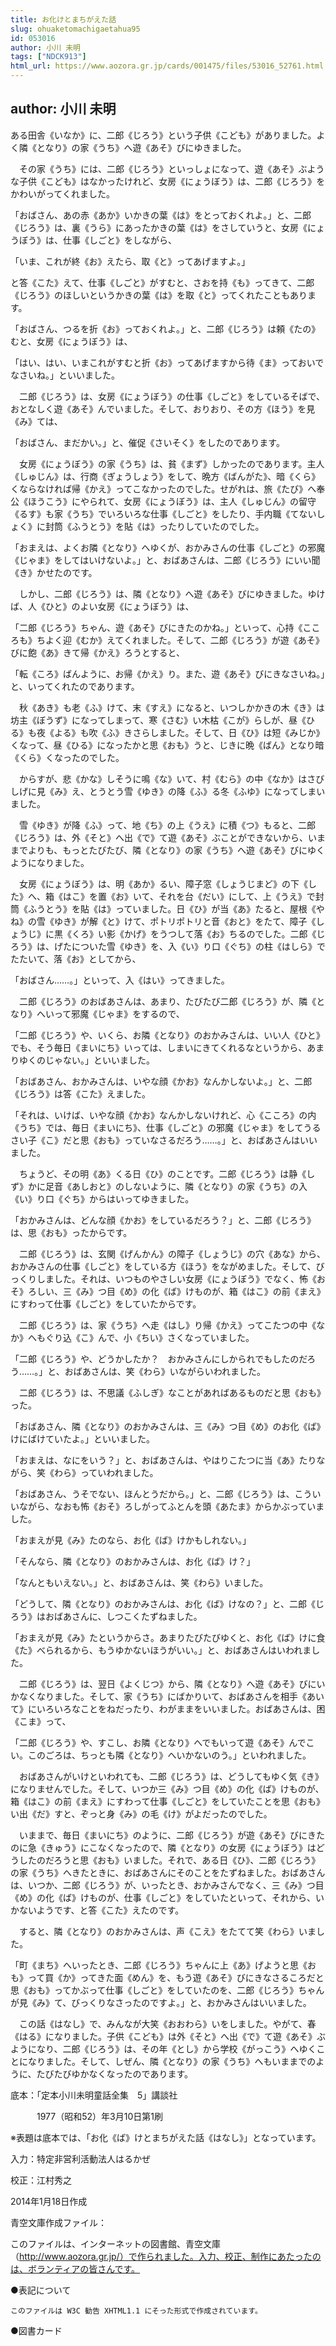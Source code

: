 ```yaml
---
title: お化けとまちがえた話
slug: ohuaketomachigaetahua95
id: 053016
author: 小川 未明
tags: ["NDCK913"]
html_url: https://www.aozora.gr.jp/cards/001475/files/53016_52761.html
---
```


## author: 小川 未明

ある田舎《いなか》に、二郎《じろう》という子供《こども》がありました。よく隣《となり》の家《うち》へ遊《あそ》びにゆきました。

　その家《うち》には、二郎《じろう》といっしょになって、遊《あそ》ぶような子供《こども》はなかったけれど、女房《にょうぼう》は、二郎《じろう》をかわいがってくれました。

「おばさん、あの赤《あか》いかきの葉《は》をとっておくれよ。」と、二郎《じろう》は、裏《うら》にあったかきの葉《は》をさしていうと、女房《にょうぼう》は、仕事《しごと》をしながら、

「いま、これが終《お》えたら、取《と》ってあげますよ。」

と答《こた》えて、仕事《しごと》がすむと、さおを持《も》ってきて、二郎《じろう》のほしいというかきの葉《は》を取《と》ってくれたこともあります。

「おばさん、つるを折《お》っておくれよ。」と、二郎《じろう》は頼《たの》むと、女房《にょうぼう》は、

「はい、はい、いまこれがすむと折《お》ってあげますから待《ま》っておいでなさいね。」といいました。

　二郎《じろう》は、女房《にょうぼう》の仕事《しごと》をしているそばで、おとなしく遊《あそ》んでいました。そして、おりおり、その方《ほう》を見《み》ては、

「おばさん、まだかい。」と、催促《さいそく》をしたのであります。

　女房《にょうぼう》の家《うち》は、貧《まず》しかったのであります。主人《しゅじん》は、行商《ぎょうしょう》をして、晩方《ばんがた》、暗《くら》くならなければ帰《かえ》ってこなかったのでした。せがれは、旅《たび》へ奉公《ほうこう》にやられて、女房《にょうぼう》は、主人《しゅじん》の留守《るす》も家《うち》でいろいろな仕事《しごと》をしたり、手内職《てないしょく》に封筒《ふうとう》を貼《は》ったりしていたのでした。

「おまえは、よくお隣《となり》へゆくが、おかみさんの仕事《しごと》の邪魔《じゃま》をしてはいけないよ。」と、おばあさんは、二郎《じろう》にいい聞《き》かせたのです。

　しかし、二郎《じろう》は、隣《となり》へ遊《あそ》びにゆきました。ゆけば、人《ひと》のよい女房《にょうぼう》は、

「二郎《じろう》ちゃん、遊《あそ》びにきたのかね。」といって、心持《こころも》ちよく迎《むか》えてくれました。そして、二郎《じろう》が遊《あそ》びに飽《あ》きて帰《かえ》ろうとすると、

「転《ころ》ばんように、お帰《かえ》り。また、遊《あそ》びにきなさいね。」と、いってくれたのであります。

　秋《あき》も老《ふ》けて、末《すえ》になると、いつしかかきの木《き》は坊主《ぼうず》になってしまって、寒《さむ》い木枯《こが》らしが、昼《ひる》も夜《よる》も吹《ふ》きさらしました。そして、日《ひ》は短《みじか》くなって、昼《ひる》になったかと思《おも》うと、じきに晩《ばん》となり暗《くら》くなったのでした。

　からすが、悲《かな》しそうに鳴《な》いて、村《むら》の中《なか》はさびしげに見《み》え、とうとう雪《ゆき》の降《ふ》る冬《ふゆ》になってしまいました。

　雪《ゆき》が降《ふ》って、地《ち》の上《うえ》に積《つ》もると、二郎《じろう》は、外《そと》へ出《で》て遊《あそ》ぶことができないから、いままでよりも、もっとたびたび、隣《となり》の家《うち》へ遊《あそ》びにゆくようになりました。

　女房《にょうぼう》は、明《あか》るい、障子窓《しょうじまど》の下《した》へ、箱《はこ》を置《お》いて、それを台《だい》にして、上《うえ》で封筒《ふうとう》を貼《は》っていました。日《ひ》が当《あ》たると、屋根《やね》の雪《ゆき》が解《と》けて、ポトリポトリと音《おと》をたて、障子《しょうじ》に黒《くろ》い影《かげ》をうつして落《お》ちるのでした。二郎《じろう》は、げたについた雪《ゆき》を、入《い》り口《ぐち》の柱《はしら》でたたいて、落《お》としてから、

「おばさん……。」といって、入《はい》ってきました。

　二郎《じろう》のおばあさんは、あまり、たびたび二郎《じろう》が、隣《となり》へいって邪魔《じゃま》をするので、

「二郎《じろう》や、いくら、お隣《となり》のおかみさんは、いい人《ひと》でも、そう毎日《まいにち》いっては、しまいにきてくれるなというから、あまりゆくのじゃない。」といいました。

「おばあさん、おかみさんは、いやな顔《かお》なんかしないよ。」と、二郎《じろう》は答《こた》えました。

「それは、いけば、いやな顔《かお》なんかしないけれど、心《こころ》の内《うち》では、毎日《まいにち》、仕事《しごと》の邪魔《じゃま》をしてうるさい子《こ》だと思《おも》っていなさるだろう……。」と、おばあさんはいいました。

　ちょうど、その明《あ》くる日《ひ》のことです。二郎《じろう》は静《しず》かに足音《あしおと》のしないように、隣《となり》の家《うち》の入《い》り口《ぐち》からはいってゆきました。

「おかみさんは、どんな顔《かお》をしているだろう？」と、二郎《じろう》は、思《おも》ったからです。

　二郎《じろう》は、玄関《げんかん》の障子《しょうじ》の穴《あな》から、おかみさんの仕事《しごと》をしている方《ほう》をながめました。そして、びっくりしました。それは、いつものやさしい女房《にょうぼう》でなく、怖《おそ》ろしい、三《み》つ目《め》の化《ば》けものが、箱《はこ》の前《まえ》にすわって仕事《しごと》をしていたからです。

　二郎《じろう》は、家《うち》へ走《はし》り帰《かえ》ってこたつの中《なか》へもぐり込《こ》んで、小《ちい》さくなっていました。

「二郎《じろう》や、どうかしたか？　おかみさんにしかられでもしたのだろう……。」と、おばあさんは、笑《わら》いながらいわれました。

　二郎《じろう》は、不思議《ふしぎ》なことがあればあるものだと思《おも》った。

「おばあさん、隣《となり》のおかみさんは、三《み》つ目《め》のお化《ば》けにばけていたよ。」といいました。

「おまえは、なにをいう？」と、おばあさんは、やはりこたつに当《あ》たりながら、笑《わら》っていわれました。

「おばあさん、うそでない、ほんとうだから。」と、二郎《じろう》は、こういいながら、なおも怖《おそ》ろしがってふとんを頭《あたま》からかぶっていました。

「おまえが見《み》たのなら、お化《ば》けかもしれない。」

「そんなら、隣《となり》のおかみさんは、お化《ば》け？」

「なんともいえない。」と、おばあさんは、笑《わら》いました。

「どうして、隣《となり》のおかみさんは、お化《ば》けなの？」と、二郎《じろう》はおばあさんに、しつこくたずねました。

「おまえが見《み》たというからさ。あまりたびたびゆくと、お化《ば》けに食《た》べられるから、もうゆかないほうがいい。」と、おばあさんはいわれました。

　二郎《じろう》は、翌日《よくじつ》から、隣《となり》へ遊《あそ》びにいかなくなりました。そして、家《うち》にばかりいて、おばあさんを相手《あいて》にいろいろなことをねだったり、わがままをいいました。おばあさんは、困《こま》って、

「二郎《じろう》や、すこし、お隣《となり》へでもいって遊《あそ》んでこい。このごろは、ちっとも隣《となり》へいかないのう。」といわれました。

　おばあさんがいけといわれても、二郎《じろう》は、どうしてもゆく気《き》になりませんでした。そして、いつか三《み》つ目《め》の化《ば》けものが、箱《はこ》の前《まえ》にすわって仕事《しごと》をしていたことを思《おも》い出《だ》すと、ぞっと身《み》の毛《け》がよだったのでした。

　いままで、毎日《まいにち》のように、二郎《じろう》が遊《あそ》びにきたのに急《きゅう》にこなくなったので、隣《となり》の女房《にょうぼう》はどうしたのだろうと思《おも》いました。それで、ある日《ひ》、二郎《じろう》の家《うち》へきたときに、おばあさんにそのことをたずねました。おばあさんは、いつか、二郎《じろう》が、いったとき、おかみさんでなく、三《み》つ目《め》の化《ば》けものが、仕事《しごと》をしていたといって、それから、いかないようです、と答《こた》えたのです。

　すると、隣《となり》のおかみさんは、声《こえ》をたてて笑《わら》いました。

「町《まち》へいったとき、二郎《じろう》ちゃんに上《あ》げようと思《おも》って買《か》ってきた面《めん》を、もう遊《あそ》びにきなさるころだと思《おも》ってかぶって仕事《しごと》をしていたのを、二郎《じろう》ちゃんが見《み》て、びっくりなさったのですよ。」と、おかみさんはいいました。

　この話《はなし》で、みんなが大笑《おおわら》いをしました。やがて、春《はる》になりました。子供《こども》は外《そと》へ出《で》て遊《あそ》ぶようになり、二郎《じろう》は、その年《とし》から学校《がっこう》へゆくことになりました。そして、しぜん、隣《となり》の家《うち》へもいままでのように、たびたびゆかなくなったのであります。













底本：「定本小川未明童話全集　5」講談社

　　　1977（昭和52）年3月10日第1刷

※表題は底本では、「お化《ば》けとまちがえた話《はなし》」となっています。

入力：特定非営利活動法人はるかぜ

校正：江村秀之

2014年1月18日作成

青空文庫作成ファイル：

このファイルは、インターネットの図書館、青空文庫（http://www.aozora.gr.jp/）で作られました。入力、校正、制作にあたったのは、ボランティアの皆さんです。











●表記について


	このファイルは W3C 勧告 XHTML1.1 にそった形式で作成されています。







●図書カード